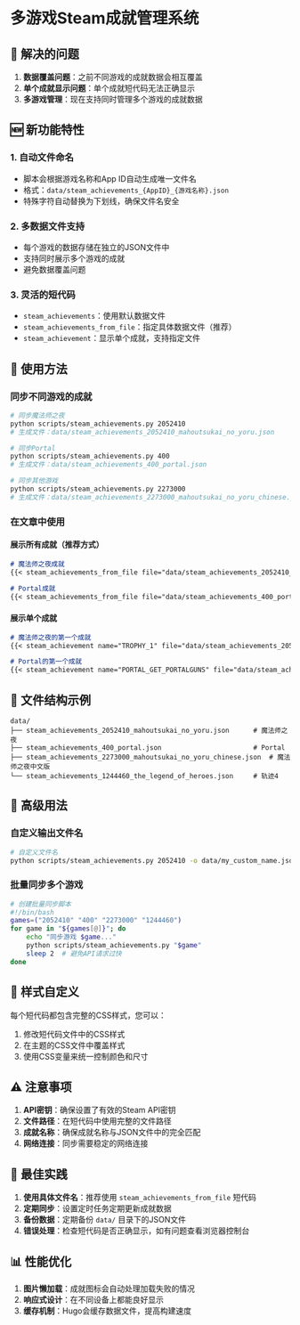 # 多游戏Steam成就管理系统

## 🎯 解决的问题

1. **数据覆盖问题**：之前不同游戏的成就数据会相互覆盖
2. **单个成就显示问题**：单个成就短代码无法正确显示
3. **多游戏管理**：现在支持同时管理多个游戏的成就数据

## 🆕 新功能特性

### 1. 自动文件命名
- 脚本会根据游戏名称和App ID自动生成唯一文件名
- 格式：`data/steam_achievements_{AppID}_{游戏名称}.json`
- 特殊字符自动替换为下划线，确保文件名安全

### 2. 多数据文件支持
- 每个游戏的数据存储在独立的JSON文件中
- 支持同时展示多个游戏的成就
- 避免数据覆盖问题

### 3. 灵活的短代码
- `steam_achievements`：使用默认数据文件
- `steam_achievements_from_file`：指定具体数据文件（推荐）
- `steam_achievement`：显示单个成就，支持指定文件

## 📝 使用方法

### 同步不同游戏的成就

```bash
# 同步魔法师之夜
python scripts/steam_achievements.py 2052410
# 生成文件：data/steam_achievements_2052410_mahoutsukai_no_yoru.json

# 同步Portal
python scripts/steam_achievements.py 400
# 生成文件：data/steam_achievements_400_portal.json

# 同步其他游戏
python scripts/steam_achievements.py 2273000
# 生成文件：data/steam_achievements_2273000_mahoutsukai_no_yoru_chinese.json
```

### 在文章中使用

#### 展示所有成就（推荐方式）

```markdown
# 魔法师之夜成就
{{< steam_achievements_from_file file="data/steam_achievements_2052410_mahoutsukai_no_yoru.json" >}}

# Portal成就
{{< steam_achievements_from_file file="data/steam_achievements_400_portal.json" >}}
```

#### 展示单个成就

```markdown
# 魔法师之夜的第一个成就
{{< steam_achievement name="TROPHY_1" file="data/steam_achievements_2052410_mahoutsukai_no_yoru.json" >}}

# Portal的第一个成就
{{< steam_achievement name="PORTAL_GET_PORTALGUNS" file="data/steam_achievements_400_portal.json" >}}
```

## 📁 文件结构示例

```
data/
├── steam_achievements_2052410_mahoutsukai_no_yoru.json      # 魔法师之夜
├── steam_achievements_400_portal.json                       # Portal
├── steam_achievements_2273000_mahoutsukai_no_yoru_chinese.json  # 魔法师之夜中文版
└── steam_achievements_1244460_the_legend_of_heroes.json     # 轨迹4
```

## 🔧 高级用法

### 自定义输出文件名

```bash
# 自定义文件名
python scripts/steam_achievements.py 2052410 -o data/my_custom_name.json
```

### 批量同步多个游戏

```bash
# 创建批量同步脚本
#!/bin/bash
games=("2052410" "400" "2273000" "1244460")
for game in "${games[@]}"; do
    echo "同步游戏 $game..."
    python scripts/steam_achievements.py "$game"
    sleep 2  # 避免API请求过快
done
```

## 🎨 样式自定义

每个短代码都包含完整的CSS样式，您可以：

1. 修改短代码文件中的CSS样式
2. 在主题的CSS文件中覆盖样式
3. 使用CSS变量来统一控制颜色和尺寸

## ⚠️ 注意事项

1. **API密钥**：确保设置了有效的Steam API密钥
2. **文件路径**：在短代码中使用完整的文件路径
3. **成就名称**：确保成就名称与JSON文件中的完全匹配
4. **网络连接**：同步需要稳定的网络连接

## 🚀 最佳实践

1. **使用具体文件名**：推荐使用 `steam_achievements_from_file` 短代码
2. **定期同步**：设置定时任务定期更新成就数据
3. **备份数据**：定期备份 `data/` 目录下的JSON文件
4. **错误处理**：检查短代码是否正确显示，如有问题查看浏览器控制台

## 📊 性能优化

1. **图片懒加载**：成就图标会自动处理加载失败的情况
2. **响应式设计**：在不同设备上都能良好显示
3. **缓存机制**：Hugo会缓存数据文件，提高构建速度
